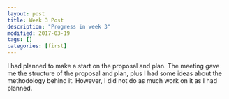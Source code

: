 ```yaml
---
layout: post
title: Week 3 Post
description: "Progress in week 3"
modified: 2017-03-19
tags: []
categories: [first]
---
```

I had planned to make a start on the proposal and plan. The meeting gave me the structure of the proposal and plan, plus I had some ideas about the methodology behind it. However, I did not do as much work on it as I had planned.

